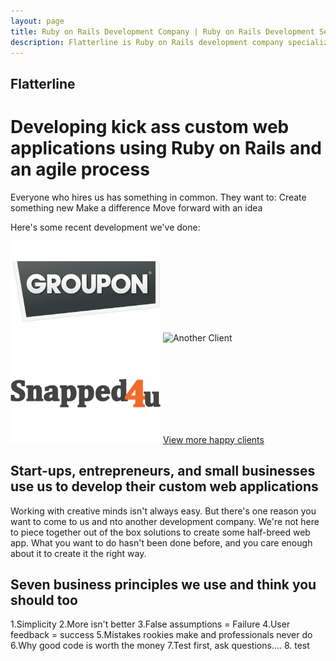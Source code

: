 ```yaml
---
layout: page
title: Ruby on Rails Development Company | Ruby on Rails Development Services | Custom Web Application Development
description: Flatterline is Ruby on Rails development company specializing in custom web application development using agile methodologies.
---
```


<div class="container">
  <div class="content">
    <div class="page-header">
      <h2>Flatterline</h2>
      <h1>Developing kick ass custom web applications using Ruby on Rails and an agile process</h1>
    </div>
Everyone who hires us has something in common. They want to:
Create something new
Make a difference
Move forward with an idea

Here's some recent development we've done:
      <div class="">
        <img alt="Happy Client" src="/images/groupon.jpg">
        <img alt="Another Client" scr="/images/corpedia.jpg" />
        <img alt="Yet Another Client" src="/images/snapped4u.jpg" >
        <a href="/portfolio/">View more happy clients</a>
      </div>



<h2>Start-ups, entrepreneurs, and small businesses use us to develop their custom web applications</h2>
Working with creative minds isn't always easy. But there's one reason you want to come to us and nto another development company. We're not here to piece together out of the box solutions to create some half-breed web app. What you want to do hasn't been done before, and you care enough about it to create it the right way. 
    
<h2>Seven business principles we use and think you should too</h2>
    1.Simplicity
    2.More isn't better
    3.False assumptions = Failure
    4.User feedback = success
    5.Mistakes rookies make and professionals never do
    6.Why good code is worth the money
 	7.Test first, ask questions....
	8. test
  </div>
</div>
